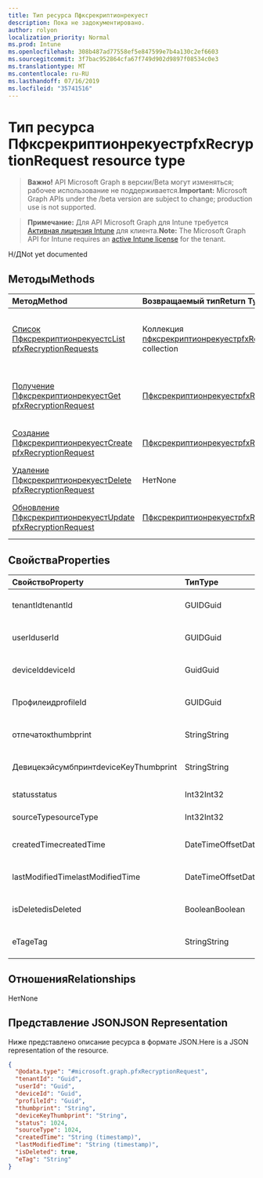 ```yaml
---
title: Тип ресурса Пфксрекриптионрекуест
description: Пока не задокументировано.
author: rolyon
localization_priority: Normal
ms.prod: Intune
ms.openlocfilehash: 308b487ad77558ef5e847599e7b4a130c2ef6603
ms.sourcegitcommit: 3f7bac952864cfa67f749d902d9897f08534c0e3
ms.translationtype: MT
ms.contentlocale: ru-RU
ms.lasthandoff: 07/16/2019
ms.locfileid: "35741516"
---
```

# <a name="pfxrecryptionrequest-resource-type"></a><span data-ttu-id="1f2cd-103">Тип ресурса Пфксрекриптионрекуест</span><span class="sxs-lookup"><span data-stu-id="1f2cd-103">pfxRecryptionRequest resource type</span></span>

> <span data-ttu-id="1f2cd-104">**Важно!** API Microsoft Graph в версии/Beta могут изменяться; рабочее использование не поддерживается.</span><span class="sxs-lookup"><span data-stu-id="1f2cd-104">**Important:** Microsoft Graph APIs under the /beta version are subject to change; production use is not supported.</span></span>

> <span data-ttu-id="1f2cd-105">**Примечание:** Для API Microsoft Graph для Intune требуется [Активная лицензия Intune](https://go.microsoft.com/fwlink/?linkid=839381) для клиента.</span><span class="sxs-lookup"><span data-stu-id="1f2cd-105">**Note:** The Microsoft Graph API for Intune requires an [active Intune license](https://go.microsoft.com/fwlink/?linkid=839381) for the tenant.</span></span>

<span data-ttu-id="1f2cd-106">Н/Д</span><span class="sxs-lookup"><span data-stu-id="1f2cd-106">Not yet documented</span></span>

## <a name="methods"></a><span data-ttu-id="1f2cd-107">Методы</span><span class="sxs-lookup"><span data-stu-id="1f2cd-107">Methods</span></span>
|<span data-ttu-id="1f2cd-108">Метод</span><span class="sxs-lookup"><span data-stu-id="1f2cd-108">Method</span></span>|<span data-ttu-id="1f2cd-109">Возвращаемый тип</span><span class="sxs-lookup"><span data-stu-id="1f2cd-109">Return Type</span></span>|<span data-ttu-id="1f2cd-110">Описание</span><span class="sxs-lookup"><span data-stu-id="1f2cd-110">Description</span></span>|
|:---|:---|:---|
|[<span data-ttu-id="1f2cd-111">Список Пфксрекриптионрекуестс</span><span class="sxs-lookup"><span data-stu-id="1f2cd-111">List pfxRecryptionRequests</span></span>](../api/intune-raimportcerts-pfxrecryptionrequest-list.md)|<span data-ttu-id="1f2cd-112">Коллекция [пфксрекриптионрекуест](../resources/intune-raimportcerts-pfxrecryptionrequest.md)</span><span class="sxs-lookup"><span data-stu-id="1f2cd-112">[pfxRecryptionRequest](../resources/intune-raimportcerts-pfxrecryptionrequest.md) collection</span></span>|<span data-ttu-id="1f2cd-113">Список свойств и связей объектов [пфксрекриптионрекуест](../resources/intune-raimportcerts-pfxrecryptionrequest.md) .</span><span class="sxs-lookup"><span data-stu-id="1f2cd-113">List properties and relationships of the [pfxRecryptionRequest](../resources/intune-raimportcerts-pfxrecryptionrequest.md) objects.</span></span>|
|[<span data-ttu-id="1f2cd-114">Получение Пфксрекриптионрекуест</span><span class="sxs-lookup"><span data-stu-id="1f2cd-114">Get pfxRecryptionRequest</span></span>](../api/intune-raimportcerts-pfxrecryptionrequest-get.md)|[<span data-ttu-id="1f2cd-115">Пфксрекриптионрекуест</span><span class="sxs-lookup"><span data-stu-id="1f2cd-115">pfxRecryptionRequest</span></span>](../resources/intune-raimportcerts-pfxrecryptionrequest.md)|<span data-ttu-id="1f2cd-116">Чтение свойств и связей объекта [пфксрекриптионрекуест](../resources/intune-raimportcerts-pfxrecryptionrequest.md) .</span><span class="sxs-lookup"><span data-stu-id="1f2cd-116">Read properties and relationships of the [pfxRecryptionRequest](../resources/intune-raimportcerts-pfxrecryptionrequest.md) object.</span></span>|
|[<span data-ttu-id="1f2cd-117">Создание Пфксрекриптионрекуест</span><span class="sxs-lookup"><span data-stu-id="1f2cd-117">Create pfxRecryptionRequest</span></span>](../api/intune-raimportcerts-pfxrecryptionrequest-create.md)|[<span data-ttu-id="1f2cd-118">Пфксрекриптионрекуест</span><span class="sxs-lookup"><span data-stu-id="1f2cd-118">pfxRecryptionRequest</span></span>](../resources/intune-raimportcerts-pfxrecryptionrequest.md)|<span data-ttu-id="1f2cd-119">Создание нового объекта [пфксрекриптионрекуест](../resources/intune-raimportcerts-pfxrecryptionrequest.md) .</span><span class="sxs-lookup"><span data-stu-id="1f2cd-119">Create a new [pfxRecryptionRequest](../resources/intune-raimportcerts-pfxrecryptionrequest.md) object.</span></span>|
|[<span data-ttu-id="1f2cd-120">Удаление Пфксрекриптионрекуест</span><span class="sxs-lookup"><span data-stu-id="1f2cd-120">Delete pfxRecryptionRequest</span></span>](../api/intune-raimportcerts-pfxrecryptionrequest-delete.md)|<span data-ttu-id="1f2cd-121">Нет</span><span class="sxs-lookup"><span data-stu-id="1f2cd-121">None</span></span>|<span data-ttu-id="1f2cd-122">Удаляет объект [пфксрекриптионрекуест](../resources/intune-raimportcerts-pfxrecryptionrequest.md).</span><span class="sxs-lookup"><span data-stu-id="1f2cd-122">Deletes a [pfxRecryptionRequest](../resources/intune-raimportcerts-pfxrecryptionrequest.md).</span></span>|
|[<span data-ttu-id="1f2cd-123">Обновление Пфксрекриптионрекуест</span><span class="sxs-lookup"><span data-stu-id="1f2cd-123">Update pfxRecryptionRequest</span></span>](../api/intune-raimportcerts-pfxrecryptionrequest-update.md)|[<span data-ttu-id="1f2cd-124">Пфксрекриптионрекуест</span><span class="sxs-lookup"><span data-stu-id="1f2cd-124">pfxRecryptionRequest</span></span>](../resources/intune-raimportcerts-pfxrecryptionrequest.md)|<span data-ttu-id="1f2cd-125">Обновление свойств объекта [пфксрекриптионрекуест](../resources/intune-raimportcerts-pfxrecryptionrequest.md) .</span><span class="sxs-lookup"><span data-stu-id="1f2cd-125">Update the properties of a [pfxRecryptionRequest](../resources/intune-raimportcerts-pfxrecryptionrequest.md) object.</span></span>|

## <a name="properties"></a><span data-ttu-id="1f2cd-126">Свойства</span><span class="sxs-lookup"><span data-stu-id="1f2cd-126">Properties</span></span>
|<span data-ttu-id="1f2cd-127">Свойство</span><span class="sxs-lookup"><span data-stu-id="1f2cd-127">Property</span></span>|<span data-ttu-id="1f2cd-128">Тип</span><span class="sxs-lookup"><span data-stu-id="1f2cd-128">Type</span></span>|<span data-ttu-id="1f2cd-129">Описание</span><span class="sxs-lookup"><span data-stu-id="1f2cd-129">Description</span></span>|
|:---|:---|:---|
|<span data-ttu-id="1f2cd-130">tenantId</span><span class="sxs-lookup"><span data-stu-id="1f2cd-130">tenantId</span></span>|<span data-ttu-id="1f2cd-131">GUID</span><span class="sxs-lookup"><span data-stu-id="1f2cd-131">Guid</span></span>|<span data-ttu-id="1f2cd-132">Пока не задокументировано.</span><span class="sxs-lookup"><span data-stu-id="1f2cd-132">Not yet documented</span></span>|
|<span data-ttu-id="1f2cd-133">userId</span><span class="sxs-lookup"><span data-stu-id="1f2cd-133">userId</span></span>|<span data-ttu-id="1f2cd-134">GUID</span><span class="sxs-lookup"><span data-stu-id="1f2cd-134">Guid</span></span>|<span data-ttu-id="1f2cd-135">Пока не задокументировано.</span><span class="sxs-lookup"><span data-stu-id="1f2cd-135">Not yet documented</span></span>|
|<span data-ttu-id="1f2cd-136">deviceId</span><span class="sxs-lookup"><span data-stu-id="1f2cd-136">deviceId</span></span>|<span data-ttu-id="1f2cd-137">Guid</span><span class="sxs-lookup"><span data-stu-id="1f2cd-137">Guid</span></span>|<span data-ttu-id="1f2cd-138">Пока не задокументировано.</span><span class="sxs-lookup"><span data-stu-id="1f2cd-138">Not yet documented</span></span>|
|<span data-ttu-id="1f2cd-139">Профилеид</span><span class="sxs-lookup"><span data-stu-id="1f2cd-139">profileId</span></span>|<span data-ttu-id="1f2cd-140">GUID</span><span class="sxs-lookup"><span data-stu-id="1f2cd-140">Guid</span></span>|<span data-ttu-id="1f2cd-141">Пока не задокументировано.</span><span class="sxs-lookup"><span data-stu-id="1f2cd-141">Not yet documented</span></span>|
|<span data-ttu-id="1f2cd-142">отпечаток</span><span class="sxs-lookup"><span data-stu-id="1f2cd-142">thumbprint</span></span>|<span data-ttu-id="1f2cd-143">String</span><span class="sxs-lookup"><span data-stu-id="1f2cd-143">String</span></span>|<span data-ttu-id="1f2cd-144">Пока не задокументировано.</span><span class="sxs-lookup"><span data-stu-id="1f2cd-144">Not yet documented</span></span>|
|<span data-ttu-id="1f2cd-145">Девицекэйсумбпринт</span><span class="sxs-lookup"><span data-stu-id="1f2cd-145">deviceKeyThumbprint</span></span>|<span data-ttu-id="1f2cd-146">String</span><span class="sxs-lookup"><span data-stu-id="1f2cd-146">String</span></span>|<span data-ttu-id="1f2cd-147">Пока не задокументировано.</span><span class="sxs-lookup"><span data-stu-id="1f2cd-147">Not yet documented</span></span>|
|<span data-ttu-id="1f2cd-148">status</span><span class="sxs-lookup"><span data-stu-id="1f2cd-148">status</span></span>|<span data-ttu-id="1f2cd-149">Int32</span><span class="sxs-lookup"><span data-stu-id="1f2cd-149">Int32</span></span>|<span data-ttu-id="1f2cd-150">Пока нет описания</span><span class="sxs-lookup"><span data-stu-id="1f2cd-150">Not yet documented</span></span>|
|<span data-ttu-id="1f2cd-151">sourceType</span><span class="sxs-lookup"><span data-stu-id="1f2cd-151">sourceType</span></span>|<span data-ttu-id="1f2cd-152">Int32</span><span class="sxs-lookup"><span data-stu-id="1f2cd-152">Int32</span></span>|<span data-ttu-id="1f2cd-153">Пока нет описания</span><span class="sxs-lookup"><span data-stu-id="1f2cd-153">Not yet documented</span></span>|
|<span data-ttu-id="1f2cd-154">createdTime</span><span class="sxs-lookup"><span data-stu-id="1f2cd-154">createdTime</span></span>|<span data-ttu-id="1f2cd-155">DateTimeOffset</span><span class="sxs-lookup"><span data-stu-id="1f2cd-155">DateTimeOffset</span></span>|<span data-ttu-id="1f2cd-156">Пока не задокументировано.</span><span class="sxs-lookup"><span data-stu-id="1f2cd-156">Not yet documented</span></span>|
|<span data-ttu-id="1f2cd-157">lastModifiedTime</span><span class="sxs-lookup"><span data-stu-id="1f2cd-157">lastModifiedTime</span></span>|<span data-ttu-id="1f2cd-158">DateTimeOffset</span><span class="sxs-lookup"><span data-stu-id="1f2cd-158">DateTimeOffset</span></span>|<span data-ttu-id="1f2cd-159">Пока не задокументировано.</span><span class="sxs-lookup"><span data-stu-id="1f2cd-159">Not yet documented</span></span>|
|<span data-ttu-id="1f2cd-160">isDeleted</span><span class="sxs-lookup"><span data-stu-id="1f2cd-160">isDeleted</span></span>|<span data-ttu-id="1f2cd-161">Boolean</span><span class="sxs-lookup"><span data-stu-id="1f2cd-161">Boolean</span></span>|<span data-ttu-id="1f2cd-162">Пока не задокументировано</span><span class="sxs-lookup"><span data-stu-id="1f2cd-162">Not yet documented</span></span>|
|<span data-ttu-id="1f2cd-163">eTag</span><span class="sxs-lookup"><span data-stu-id="1f2cd-163">eTag</span></span>|<span data-ttu-id="1f2cd-164">String</span><span class="sxs-lookup"><span data-stu-id="1f2cd-164">String</span></span>|<span data-ttu-id="1f2cd-165">Пока не задокументировано.</span><span class="sxs-lookup"><span data-stu-id="1f2cd-165">Not yet documented</span></span>|

## <a name="relationships"></a><span data-ttu-id="1f2cd-166">Отношения</span><span class="sxs-lookup"><span data-stu-id="1f2cd-166">Relationships</span></span>
<span data-ttu-id="1f2cd-167">Нет</span><span class="sxs-lookup"><span data-stu-id="1f2cd-167">None</span></span>

## <a name="json-representation"></a><span data-ttu-id="1f2cd-168">Представление JSON</span><span class="sxs-lookup"><span data-stu-id="1f2cd-168">JSON Representation</span></span>
<span data-ttu-id="1f2cd-169">Ниже представлено описание ресурса в формате JSON.</span><span class="sxs-lookup"><span data-stu-id="1f2cd-169">Here is a JSON representation of the resource.</span></span>
<!-- {
  "blockType": "resource",
  "keyProperty": "id",
  "@odata.type": "microsoft.graph.pfxRecryptionRequest"
}
-->
``` json
{
  "@odata.type": "#microsoft.graph.pfxRecryptionRequest",
  "tenantId": "Guid",
  "userId": "Guid",
  "deviceId": "Guid",
  "profileId": "Guid",
  "thumbprint": "String",
  "deviceKeyThumbprint": "String",
  "status": 1024,
  "sourceType": 1024,
  "createdTime": "String (timestamp)",
  "lastModifiedTime": "String (timestamp)",
  "isDeleted": true,
  "eTag": "String"
}
```






